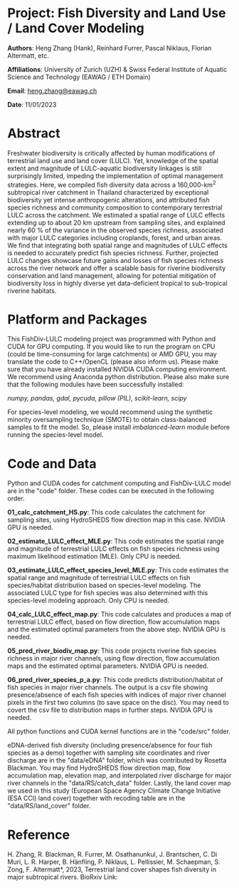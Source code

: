 # **Project: Fish Diversity and Land Use / Land Cover Modeling**

**Authors**: Heng Zhang (Hank), Reinhard Furrer, Pascal Niklaus, Florian Altermatt, etc. 

**Affiliations**: University of Zurich (UZH) & Swiss Federal Institute of Aquatic Science and Technology (EAWAG / ETH Domain)

**Email**: heng.zhang@eawag.ch

**Date**: 11/01/2023


# **Abstract**

Freshwater biodiversity is critically affected by human modifications of terrestrial land use and land cover (LULC). Yet, knowledge of the spatial extent and magnitude of LULC-aquatic biodiversity linkages is still surprisingly limited, impeding the implementation of optimal management strategies. Here, we compiled fish diversity data across a 160,000-km<sup>2</sup> subtropical river catchment in Thailand characterized by exceptional biodiversity yet intense anthropogenic alterations, and attributed fish species richness and community composition to contemporary terrestrial LULC across the catchment. We estimated a spatial range of LULC effects extending up to about 20 km upstream from sampling sites, and explained nearly 60 % of the variance in the observed species richness, associated with major LULC categories including croplands, forest, and urban areas. We find that integrating both spatial range and magnitudes of LULC effects is needed to accurately predict fish species richness. Further, projected LULC changes showcase future gains and losses of fish species richness across the river network and offer a scalable basis for riverine biodiversity conservation and land management, allowing for potential mitigation of biodiversity loss in highly diverse yet data-deficient tropical to sub-tropical riverine habitats.


# **Platform and Packages**

This FishDiv-LULC modeling project was programmed with Python and CUDA for GPU computing. If you would like to run the program on CPU (could be time-consuming for large catchments) or AMD GPU, you may translate the code to C++/OpenCL (please also inform us). Please make sure that you have already installed NVIDIA CUDA computing environment. We recommend using Anaconda python distribution. Please also make sure that the following modules have been successfully installed: 

_numpy, pandas, gdal, pycuda, pillow (PIL), scikit-learn, scipy_

For species-level modeling, we would recommend using the synthetic minority oversampling technique (SMOTE) to obtain class-balanced samples to fit the model. So, please install _imbalanced-learn_ module before running the species-level model. 


# **Code and Data**

Python and CUDA codes for catchment computing and FishDiv-LULC model are in the "code" folder. These codes can be executed in the following order. 

**01_calc_catchment_HS.py**: This code calculates the catchment for sampling sites, using HydroSHEDS flow direction map in this case. NVIDIA GPU is needed. 

**02_estimate_LULC_effect_MLE.py**: This code estimates the spatial range and magnitude of terrestrial LULC effects on fish species richness using maximum likelihood estimation (MLE). Only CPU is needed. 

**03_estimate_LULC_effect_species_level_MLE.py**: This code estimates the spatial range and magnitude of terrestrial LULC effects on fish species/habitat distribution based on species-level modeling. The associated LULC type for fish species was also determined with this species-level modeling approach. Only CPU is needed. 

**04_calc_LULC_effect_map.py**: This code calculates and produces a map of terrestrial LULC effect, based on flow direction, flow accumulation maps and the estimated optimal parameters from the above step. NVIDIA GPU is needed. 

**05_pred_river_biodiv_map.py**: This code projects riverine fish species richness in major river channels, using flow direction, flow accumulation maps and the estimated optimal parameters. NVIDIA GPU is needed. 

**06_pred_river_species_p_a.py**: This code predicts distribution/habitat of fish species in major river channels. The output is a csv file showing presence/absence of each fish species with indices of major river channel pixels in the first two columns (to save space on the disc). You may need to covert the csv file to distribution maps in further steps. NVIDIA GPU is needed. 

All python functions and CUDA kernel functions are in the "code/src" folder. 


eDNA-derived fish diversity (including presence/absence for four fish species as a demo) together with sampling site coordinates and river discharge are in the "data/eDNA" folder, which was contributed by Rosetta Blackman. You may find HydroSHEDS flow direction map, flow accumulation map, elevation map, and interpolated river discharge for major river channels in the "data/RS/catch_data" folder. Lastly, the land cover map we used in this study (European Space Agency Climate Change Initiative (ESA CCI) land cover) together with recoding table are in the "data/RS/land_cover" folder. 


# **Reference**

H. Zhang, R. Blackman, R. Furrer, M. Osathanunkul, J. Brantschen, C. Di Muri, L. R. Harper, B. Hänfling, P. Niklaus, L. Pellissier, M. Schaepman, S. Zong, F. Altermatt*, 2023, Terrestrial land cover shapes fish diversity in major subtropical rivers. 
BioRxiv Link: 
